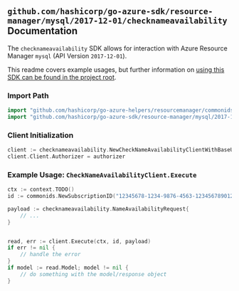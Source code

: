 
## `github.com/hashicorp/go-azure-sdk/resource-manager/mysql/2017-12-01/checknameavailability` Documentation

The `checknameavailability` SDK allows for interaction with Azure Resource Manager `mysql` (API Version `2017-12-01`).

This readme covers example usages, but further information on [using this SDK can be found in the project root](https://github.com/hashicorp/go-azure-sdk/tree/main/docs).

### Import Path

```go
import "github.com/hashicorp/go-azure-helpers/resourcemanager/commonids"
import "github.com/hashicorp/go-azure-sdk/resource-manager/mysql/2017-12-01/checknameavailability"
```


### Client Initialization

```go
client := checknameavailability.NewCheckNameAvailabilityClientWithBaseURI("https://management.azure.com")
client.Client.Authorizer = authorizer
```


### Example Usage: `CheckNameAvailabilityClient.Execute`

```go
ctx := context.TODO()
id := commonids.NewSubscriptionID("12345678-1234-9876-4563-123456789012")

payload := checknameavailability.NameAvailabilityRequest{
	// ...
}


read, err := client.Execute(ctx, id, payload)
if err != nil {
	// handle the error
}
if model := read.Model; model != nil {
	// do something with the model/response object
}
```
